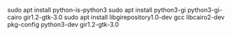 sudo apt install python-is-python3
sudo apt install python3-gi python3-gi-cairo gir1.2-gtk-3.0
sudo apt install libgirepository1.0-dev gcc libcairo2-dev pkg-config python3-dev gir1.2-gtk-3.0
